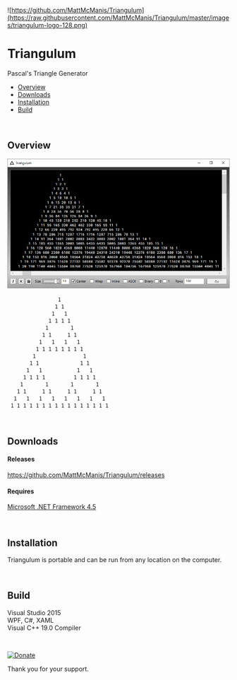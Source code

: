 ![https://github.com/MattMcManis/Triangulum](https://raw.githubusercontent.com/MattMcManis/Triangulum/master/images/triangulum-logo-128.png)

# Triangulum
Pascal's Triangle Generator

* [Overview](#overview)
* [Downloads](#downloads)
* [Installation](#installation)
* [Build](#build)

&nbsp;

## Overview

![Triangulum](https://raw.githubusercontent.com/MattMcManis/Triangulum/master/images/triangulum.png)  

```
                1 
               1 1 
              1   1 
             1 1 1 1 
            1       1 
           1 1     1 1 
          1   1   1   1 
         1 1 1 1 1 1 1 1 
        1               1 
       1 1             1 1 
      1   1           1   1 
     1 1 1 1         1 1 1 1 
    1       1       1       1 
   1 1     1 1     1 1     1 1 
  1   1   1   1   1   1   1   1 
 1 1 1 1 1 1 1 1 1 1 1 1 1 1 1 1 
```

&nbsp;

## Downloads
#### Releases
https://github.com/MattMcManis/Triangulum/releases

#### Requires
[Microsoft .NET Framework 4.5](https://www.microsoft.com/en-us/download/details.aspx?id=30653)

&nbsp;

## Installation
Triangulum is portable and can be run from any location on the computer.

&nbsp;

## Build
Visual Studio 2015
<br />
WPF, C#, XAML
<br />
Visual C++ 19.0 Compiler

&nbsp;

[![Donate](https://img.shields.io/badge/Donate-PayPal-green.svg)](https://www.paypal.com/cgi-bin/webscr?cmd=_s-xclick&hosted_button_id=VTUE7KQ8RS3DN) 

Thank you for your support.